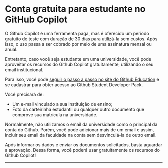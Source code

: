 # Conta gratuita para estudante no GitHub Copilot

O Github Copilot é uma ferramenta paga, mas é oferecido um periodo gratuito de teste com duração de 30 dias para utilizá-la sem custos. Após isso, o uso passa a ser cobrado por meio de uma assinatura mensal ou anual.

Entretanto, caso você seja estudante em uma universidade, você pode aproveitar os recursos do Github Copilot gratuitamente, utilizando o seu email institucional.

Para isso, você pode [seguir o passo a passo no site do Github Education](https://education.github.com/pack) e se cadastrar para obter acesso ao Github Student Developer Pack.

Você precisará de:

* Um e-mail vinculado a sua instituição de ensino;
* Foto da carteirinha estudantil ou qualquer outro documento que comprove sua matrícula na universidade.

Normalmente, não utilizamos o email da universidade como o principal da conta do Github. Porém, você pode adicionar mais de um email e assim, incluir seu email da faculdade na conta sem desvinculá-la de outro email.

Após informar os dados e enviar os documentos solicitados, basta aguardar a aprovação. Dessa forma, você poderá usar gratuitamente os recursos do Github Copilot!

---

